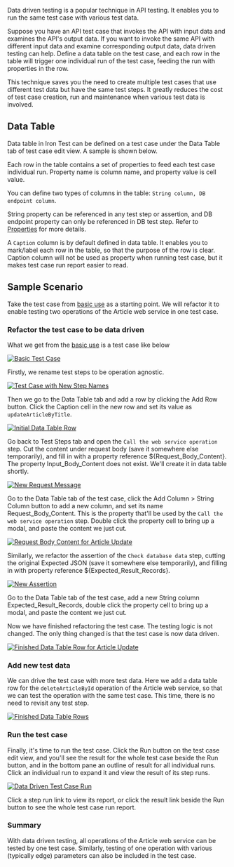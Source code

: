 Data driven testing is a popular technique in API testing. It enables you to run the same test case with various test data.

Suppose you have an API test case that invokes the API with input data and examines the API's output data. If you want to invoke the same API with different input data and examine corresponding output data, data driven testing can help. Define a data table on the test case, and each row in the table will trigger one individual run of the test case, feeding the run with properties in the row.

This technique saves you the need to create multiple test cases that use different test data but have the same test steps. It greatly reduces the cost of test case creation, run and maintenance when various test data is involved.

## Data Table
Data table in Iron Test can be defined on a test case under the Data Table tab of test case edit view. A sample is shown below.

Each row in the table contains a set of properties to feed each test case individual run. Property name is column name, and property value is cell value.
    
You can define two types of columns in the table: `String column, DB endpoint column`.

String property can be referenced in any test step or assertion, and DB endpoint property can only be referenced in DB test step. Refer to [Properties](https://github.com/zheng-wang/irontest/wiki/Properties) for more details.

A `Caption` column is by default defined in data table. It enables you to mark/label each row in the table, so that the purpose of the row is clear. Caption column will not be used as property when running test case, but it makes test case run report easier to read.

## Sample Scenario
Take the test case from [basic use](https://github.com/zheng-wang/irontest#integrated-soap-web-service-testing) as a starting point. We will refactor it to enable testing two operations of the Article web service in one test case.

### Refactor the test case to be data driven
What we get from the [basic use](https://github.com/zheng-wang/irontest#integrated-soap-web-service-testing) is a test case like below

[![Basic Test Case](https://github.com/zheng-wang/irontest/blob/master/screenshots/integrated-soap-testing/test-case-outline.png)](https://github.com/zheng-wang/irontest/blob/master/screenshots/integrated-soap-testing/test-case-outline.png)

Firstly, we rename test steps to be operation agnostic.

[![Test Case with New Step Names](https://github.com/zheng-wang/irontest/blob/master/screenshots/data-driven-testing/test-case-with-new-step-names.png)](https://github.com/zheng-wang/irontest/blob/master/screenshots/data-driven-testing/test-case-with-new-step-names.png)

Then we go to the Data Table tab and add a row by clicking the Add Row button. Click the Caption cell in the new row and set its value as `updateArticleByTitle`.

[![Initial Data Table Row](https://github.com/zheng-wang/irontest/blob/master/screenshots/data-driven-testing/initial-data-table-row.png)](https://github.com/zheng-wang/irontest/blob/master/screenshots/data-driven-testing/initial-data-table-row.png)

Go back to Test Steps tab and open the `Call the web service operation` step. Cut the content under request body (save it somewhere else temporarily), and fill in with a property reference ${Request_Body_Content}. The property Input_Body_Content does not exist. We'll create it in data table shortly.

[![New Request Message](https://github.com/zheng-wang/irontest/blob/master/screenshots/data-driven-testing/new-request-message.png)](https://github.com/zheng-wang/irontest/blob/master/screenshots/data-driven-testing/new-request-message.png)

Go to the Data Table tab of the test case, click the Add Column > String Column button to add a new column, and set its name Request_Body_Content. This is the property that'll be used by the `Call the web service operation` step. Double click the property cell to bring up a modal, and paste the content we just cut.

[![Request Body Content for Article Update](https://github.com/zheng-wang/irontest/blob/master/screenshots/data-driven-testing/request-body-content-for-article-update.png)](https://github.com/zheng-wang/irontest/blob/master/screenshots/data-driven-testing/request-body-content-for-article-update.png)

Similarly, we refactor the assertion of the `Check database data` step, cutting the original Expected JSON (save it somewhere else temporarily), and filling in with property reference ${Expected_Result_Records}.

[![New Assertion](https://github.com/zheng-wang/irontest/blob/master/screenshots/data-driven-testing/new-assertion.png)](https://github.com/zheng-wang/irontest/blob/master/screenshots/data-driven-testing/new-assertion.png)

Go to the Data Table tab of the test case, add a new String column Expected_Result_Records, double click the property cell to bring up a modal, and paste the content we just cut.

Now we have finished refactoring the test case. The testing logic is not changed. The only thing changed is that the test case is now data driven.

[![Finished Data Table Row for Article Update](https://github.com/zheng-wang/irontest/blob/master/screenshots/data-driven-testing/finished-data-table-row-for-article-update.png)](https://github.com/zheng-wang/irontest/blob/master/screenshots/data-driven-testing/finished-data-table-row-for-article-update.png)

### Add new test data
We can drive the test case with more test data. Here we add a data table row for the `deleteArticleById` operation of the Article web service, so that we can test the operation with the same test case. This time, there is no need to revisit any test step.

[![Finished Data Table Rows](https://github.com/zheng-wang/irontest/blob/master/screenshots/data-driven-testing/finished-data-table-rows.png)](https://github.com/zheng-wang/irontest/blob/master/screenshots/data-driven-testing/finished-data-table-rows.png)

### Run the test case
Finally, it's time to run the test case. Click the Run button on the test case edit view, and you'll see the result for the whole test case beside the Run button, and in the bottom pane an outline of result for all individual runs. Click an individual run to expand it and view the result of its step runs.

[![Data Driven Test Case Run](https://github.com/zheng-wang/irontest/blob/master/screenshots/data-driven-testing/data-driven-test-case-run.png)](https://github.com/zheng-wang/irontest/blob/master/screenshots/data-driven-testing/data-driven-test-case-run.png)

Click a step run link to view its report, or click the result link beside the Run button to see the whole test case run report.

### Summary
With data driven testing, all operations of the Article web service can be tested by one test case. Similarly, testing of one operation with various (typically edge) parameters can also be included in the test case.